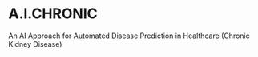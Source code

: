 # A.I.CHRONIC
An AI Approach for Automated Disease Prediction in Healthcare (Chronic Kidney Disease)
